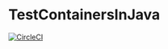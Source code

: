 # TestContainersInJava

[![CircleCI](https://circleci.com/gh/alchemy-studio/TestContainersInJava.svg?style=svg)](https://circleci.com/gh/alchemy-studio/TestContainersInJava)
